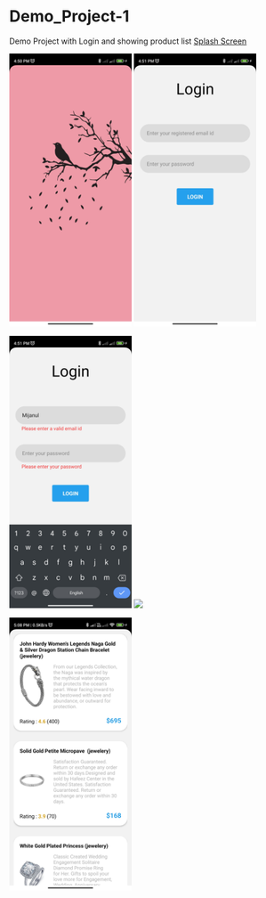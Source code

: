 # Demo_Project-1
Demo Project with Login and showing product list
[Splash Screen](Readme-source/0.jpg)

<img src="Readme-source/0.jpg" width="220"/>  <img src="Readme-source/1.jpg" width="220" />

<img src="Readme-source/2.jpg" width="220" />  <img src="Readme-source/3.jpg" width="220" />

<img src="Readme-source/4.jpg" width="220" />
